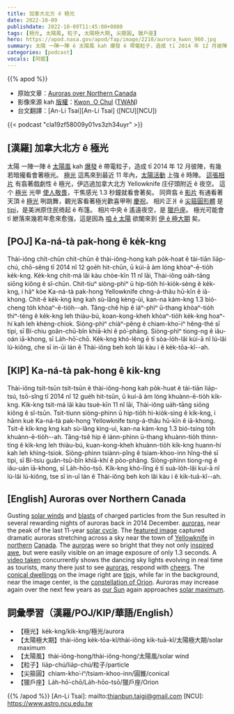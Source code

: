 ```yaml
---
title: 加拿大北方 ê 極光
date: 2022-10-09
publishdate: 2022-10-09T11:45:00+0800
tags: [極光, 太陽風, 粒子, 太陽極大期, 尖箍圓, 獵戶座]
hero: https://apod.nasa.gov/apod/fap/image/2210/aurora_kwon_960.jpg
summary: 太陽 一陣一陣 ê 太陽風 kah 爆發 ê 帶電粒子，造成 tī 2014 年 12 月彼陣，有幾若暗攏看會著極光。
categories: [podcast]
vocals: [阿錕]
---
```


{{% apod %}}

- 原始文章：[Auroras over Northern Canada](https://apod.nasa.gov/apod/ap221009.html)
- 影像來源 kah [版權][copyright]：[Kwon, O Chul](https://twanight.org/profile/kwon-o-chul/) ([TWAN](https://www.twanight.org/))
- 台文翻譯：[An-Li Tsai][An-Li Tsai] ([NCU][NCU])

{{< podcast "cla19zf58009y01vs3zh34uyr" >}}

## [漢羅] 加拿大北方 ê 極光
太陽 一陣一陣 ê [太陽風][solar winds] kah [爆發][blasts] ê 帶電粒子，造成 tī 2014 年 12 月彼陣，有幾若暗攏看會著極光。
[極光][auroras 1] 這馬來到最近 11 年內，[太陽活動][solar cycle] 上強 ê 時陣。
[這張相片][featured image] 有翕著戲劇性 ê 極光，伊迒過加拿大北方 Yellowknife 庄仔頭附近 ê 夜空。
這个 [極光][auroras 2] 光甲 [使人敬畏][inspired awe]，干焦感光 1.3 秒鐘就看會著矣。
同齊翕 ê [影片][video taken] 有通看著天頂 ê [極光][auroras 3] 咧跳舞，觀光客看著極光歡喜甲咧 [慶祝][cheers]。
相片正爿 ê [尖箍圓形體][conical dwellings] 是 [tipi][tipi]，是美洲原住民徛起 ê 布篷。
相片中央 ê 遙遠夜空，是 [獵戶座][constellation of Orion]。
極光可能會 tī 紲落來幾若年愈來愈強，這是因為 [咱 ê 太陽][our Sun] 欲閣來到 [伊 ê 極大期][solar maximum] 矣。



## [POJ] Ka-ná-tà pak-hong ê ke̍k-kng
Thài-iông chi̍t-chūn chi̍t-chūn ê thài-iông-hong kah po̍k-hoat ê tài-tiān lia̍p-chú, chō-sêng tī 2014 nî 12 goe̍h hit-chūn, ū kúi-ā àm lóng khòaⁿ-ē-tio̍h ke̍k-kng.
Ke̍k-kng chit-má lâi kàu chòe-kīn 11 nî lāi, Thài-iông oa̍h-tāng siōng kiông ê sî-chūn.
Chit-tiuⁿ siòng-phìⁿ ū hip-tio̍h hì-kio̍k-sèng ê ke̍k-kng, i hāⁿ kòe Ka-ná-tà pak-hong Yellowknife chng-á-thâu hū-kīn ê iā-khong.
Chit-ê ke̍k-kng kng kah sù-lâng kèng-ùi, kan-na kám-kng 1.3 bió-cheng to̍h khòaⁿ-ē-tio̍h--ah.
Tâng-chê hip ê iáⁿ-phìⁿ ū-thang khòaⁿ-tio̍h thiⁿ-téng ê ke̍k-kng leh thiàu-bú, koan-kong-kheh khòaⁿ-tio̍h ke̍k-kng hoaⁿ-hí kah leh khèng-chiok.
Siòng-phìⁿ chiàⁿ-pêng ê chiam-kho͘-iⁿ hêng-thé sī tipi, sī Bí-chiu goân-chū-bîn khiā-khí ê pò͘-phâng.
Siòng-phìⁿ tiong-ng ê iâu-oán iā-khong, sī La̍h-hō͘-chō.
Ke̍k-kng khó-lêng ē tī sòa-lo̍h-lâi kúi-ā nî lú-lâi lú-kiông, che sī in-ūi lán ê Thài-iông beh koh lâi kàu i ê ke̍k-tōa-kî--ah.


## [KIP] Ka-ná-tà pak-hong ê ki̍k-kng
Thài-iông tsi̍t-tsūn tsi̍t-tsūn ê thài-iông-hong kah po̍k-huat ê tài-tiān lia̍p-tsú, tsō-sîng tī 2014 nî 12 gue̍h hit-tsūn, ū kuí-ā àm lóng khuànn-ē-tio̍h ki̍k-kng.
Ki̍k-kng tsit-má lâi kàu tsuè-kīn 11 nî lāi, Thài-iông ua̍h-tāng siōng kiông ê sî-tsūn.
Tsit-tiunn siòng-phìnn ū hip-tio̍h hì-kio̍k-sìng ê ki̍k-kng, i hānn kuè Ka-ná-tà pak-hong Yellowknife tsng-á-thâu hū-kīn ê iā-khong.
Tsit-ê ki̍k-kng kng kah sù-lâng kìng-uì, kan-na kám-kng 1.3 bió-tsing to̍h khuànn-ē-tio̍h--ah.
Tâng-tsê hip ê iánn-phìnn ū-thang khuànn-tio̍h thinn-tíng ê ki̍k-kng leh thiàu-bú, kuan-kong-kheh khuànn-tio̍h ki̍k-kng huann-hí kah leh khìng-tsiok.
Siòng-phìnn tsiànn-pîng ê tsiam-khoo-inn hîng-thé sī tipi, sī Bí-tsiu guân-tsū-bîn khiā-khí ê pòo-phâng.
Siòng-phìnn tiong-ng ê iâu-uán iā-khong, sī La̍h-hōo-tsō.
Ki̍k-kng khó-lîng ē tī suà-lo̍h-lâi kuí-ā nî lú-lâi lú-kiông, tse sī in-uī lán ê Thài-iông beh koh lâi kàu i ê ki̍k-tuā-kî--ah.

## [English] Auroras over Northern Canada
Gusting [solar winds][solar winds] and [blasts][blasts] of charged particles from the Sun resulted in several rewarding nights of auroras back in 2014 December.
[auroras][auroras 1], near the peak of the last 11-year [solar cycle][solar cycle].
The [featured image][featured image] captured dramatic auroras stretching across a sky near the town of [Yellowknife][Yellowknife] in [northern][northern] [Canada][Canada].
The [auroras][auroras 2] were so bright that they not only [inspired awe][inspired awe], but were easily visible on an image exposure of only 1.3 seconds.
A [video taken][video taken] concurrently shows the dancing sky lights evolving in real time as tourists, many there just to see [auroras][auroras 3], respond with [cheers][cheers].
The [conical dwellings][conical dwellings] on the image right are [tipi][tipi]s, while far in the background, near the image center, is the [constellation of Orion][constellation of Orion].
Auroras may increase again over the next few years as [our Sun][our Sun] again approaches [solar maximum][solar maximum].

## 詞彙學習（漢羅/POJ/KIP/華語/English）
- 【極光】ke̍k-kng/ki̍k-kng/極光/aurora
- 【太陽極大期】thài-iông ke̍k-tōa-kî/thài-iông ki̍k-tuā-kî/太陽極大期/solar maximum
- 【太陽風】thài-iông-hong/thài-iông-hong/太陽風/solar wind
- 【粒子】lia̍p-chú/lia̍p-chú/粒子/particle
- 【尖箍圓】chiam-kho͘-iⁿ/tsiam-khoo-inn/圓錐/conical
- 【獵戶座】La̍h-hō͘-chō/La̍h-hōo-tsō/獵戶座/Orion




{{% /apod %}}
[An-Li Tsai]: mailto:thianbun.taigi@gmail.com
[NCU]: https://www.astro.ncu.edu.tw

[copyright]: https://apod.nasa.gov/apod/fap/lib/about_apod.html#srapply
[License]: https://creativecommons.org/licenses/by/2.0/

[solar winds]:https://apod.nasa.gov/apod/ap000318.html
[blasts]:https://apod.nasa.gov/apod/ap020516.html
[auroras 1]:http://www.exploratorium.edu/learning_studio/auroras/
[solar cycle]:https://svs.gsfc.nasa.gov/13715
[featured image]:https://twanight.org/gallery/after-a-solar-storm/
[Yellowknife]:https://youtu.be/S67UkPg9YCs
[northern]:https://en.wikipedia.org/wiki/Northwest_Territories
[Canada]:https://en.wikipedia.org/wiki/Canada
[auroras 2]:https://www.gi.alaska.edu/monitors/aurora-forecast
[inspired awe]:https://as2.ftcdn.net/v2/jpg/01/96/39/23/1000_F_196392343_DbPxgZuoVHBsGN5ZAIqmTOqQwP0y5rz8.jpg
[video taken]:https://vimeo.com/85070976
[auroras 3]:https://www.nasa.gov/mission_pages/sunearth/aurora-news-stories/index.html
[cheers]:https://apod.nasa.gov/apod/ap170912.html
[conical dwellings]:http://vimeo.com/87930308
[tipi]:http://en.wikipedia.org/wiki/Tipi
[constellation of Orion]:https://apod.nasa.gov/apod/ap121221.html
[our Sun]:https://solarsystem.nasa.gov/solar-system/sun/in-depth/
[solar maximum]:https://en.wikipedia.org/wiki/Solar_maximum
